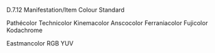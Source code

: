 D.7.12 Manifestation/Item Colour Standard

Pathécolor
Technicolor
Kinemacolor
Anscocolor
Ferraniacolor
Fujicolor
Kodachrome

Eastmancolor
RGB
YUV


